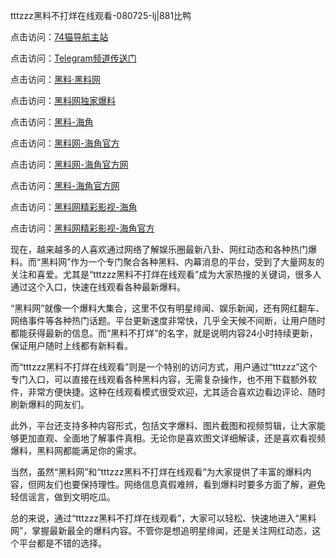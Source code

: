 tttzzz黑料不打烊在线观看-080725-lj|881比鸭

点击访问：<a href="https://74mao.com/">74猫导航主站</a>

点击访问：<a href="https://74mao.com/">Telegram频道传送门</a>

点击访问：<a href="https://heiliaolvzlu3.pages.dev">黑料·黑料网</a>

点击访问：<a href="https://heiliaoyvnrda.pages.dev">黑料网独家爆料</a>

点击访问：<a href="https://qfwfg.pages.dev/">黑料-海角</a>

点击访问：<a href="https://sdbsd.pages.dev/">黑料网-海角官方</a>

点击访问：<a href="https://gbs-3wd.pages.dev/">黑料网-海角官方网</a>

点击访问：<a href="https://sdfsh.pages.dev/">黑料-海角官方网</a>

点击访问：<a href="https://tyer.pages.dev/">黑料网精彩影视-海角</a>

点击访问：<a href="https://tyer.pages.dev/">黑料网精彩影视-海角官方</a>

现在，越来越多的人喜欢通过网络了解娱乐圈最新八卦、网红动态和各种热门爆料。而“黑料网”作为一个专门聚合各种黑料、内幕消息的平台，受到了大量网友的关注和喜爱。尤其是“tttzzz黑料不打烊在线观看”成为大家热搜的关键词，很多人通过这个入口，快速在线观看各种最新爆料。

“黑料网”就像一个爆料大集合，这里不仅有明星绯闻、娱乐新闻，还有网红翻车、网络事件等各种热门话题。平台更新速度非常快，几乎全天候不间断，让用户随时都能获得最新的信息。而“黑料不打烊”的名字，就是说明内容24小时持续更新，保证用户随时上线都有新料看。

而“tttzzz黑料不打烊在线观看”则是一个特别的访问方式，用户通过“tttzzz”这个专门入口，可以直接在线观看各种黑料内容，无需复杂操作，也不用下载额外软件，非常方便快捷。这种在线观看模式很受欢迎，尤其适合喜欢边看边评论、随时刷新爆料的网友们。

此外，平台还支持多种内容形式，包括文字爆料、图片截图和视频剪辑，让大家能够更加直观、全面地了解事件真相。无论你是喜欢图文详细解读，还是喜欢看视频爆料，黑料网都能满足你的需求。

当然，虽然“黑料网”和“tttzzz黑料不打烊在线观看”为大家提供了丰富的爆料内容，但网友们也要保持理性。网络信息真假难辨，看到爆料时要多方面了解，避免轻信谣言，做到文明吃瓜。

总的来说，通过“tttzzz黑料不打烊在线观看”，大家可以轻松、快速地进入“黑料网”，掌握最新最全的爆料内容。不管你是想追明星绯闻，还是关注网红动态，这个平台都是不错的选择。
